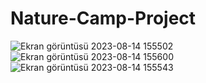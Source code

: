 # Nature-Camp-Project
![Ekran görüntüsü 2023-08-14 155502](https://github.com/MirhatHamit/Nature-Camp-Project/assets/138917060/06488f6c-1895-435d-b374-ef7a17a970ac)
![Ekran görüntüsü 2023-08-14 155600](https://github.com/MirhatHamit/Nature-Camp-Project/assets/138917060/a54a428f-4cb1-49b2-9767-516e89ff8d3d)
![Ekran görüntüsü 2023-08-14 155543](https://github.com/MirhatHamit/Nature-Camp-Project/assets/138917060/fb1853cc-d3eb-43e4-8dab-b7d9034458b3)
